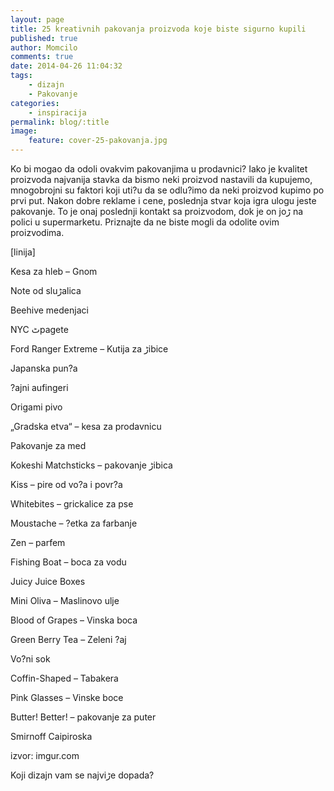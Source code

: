 ```yaml
---
layout: page
title: 25 kreativnih pakovanja proizvoda koje biste sigurno kupili
published: true
author: Momcilo
comments: true
date: 2014-04-26 11:04:32
tags:
    - dizajn
    - Pakovanje
categories:
    - inspiracija
permalink: blog/:title
image:
    feature: cover-25-pakovanja.jpg
---
```

Ko bi mogao da odoli ovakvim pakovanjima u prodavnici? Iako je kvalitet proizvoda najva‍nija stavka da bismo neki proizvod nastavili da kupujemo, mnogobrojni su faktori koji uti?u da se odlu?imo da neki proizvod kupimo po prvi put. Nakon dobre reklame i cene, poslednja stvar koja igra ulogu jeste pakovanje. To je onaj poslednji kontakt sa proizvodom, dok je on joڑ na polici u supermarketu. Priznajte da ne biste mogli da odolite ovim proizvodima.

[linija]

Kesa za hleb &#8211; Gnom
  


Note od sluڑalica
  

  


Beehive medenjaci
  


NYC ٹpagete
  


Ford Ranger Extreme &#8211; Kutija za ڑibice
  


Japanska pun?a
  


?ajni aufingeri
  

  


Origami pivo
  


&#8222;Gradska ‍etva&#8220; &#8211; kesa za prodavnicu
  

  


Pakovanje za med
  

  


Kokeshi Matchsticks &#8211; pakovanje ڑibica
  

  

  


Kiss &#8211; pire od vo?a i povr?a
  

  

  


Whitebites &#8211; grickalice za pse
  


Moustache &#8211; ?etka za farbanje
  

  


Zen &#8211; parfem
  

  


Fishing Boat &#8211; boca za vodu
  


Juicy Juice Boxes
  

  


Mini Oliva &#8211; Maslinovo ulje
  

  

  


Blood of Grapes &#8211; Vinska boca
  

  


Green Berry Tea &#8211; Zeleni ?aj
  


Vo?ni sok
  

  

  


Coffin-Shaped &#8211; Tabakera
  


Pink Glasses &#8211; Vinske boce
  

  


Butter! Better! &#8211; pakovanje za puter
  

  


Smirnoff Caipiroska
  

  

  


izvor: imgur.com


  Koji dizajn vam se najviڑe dopada?
